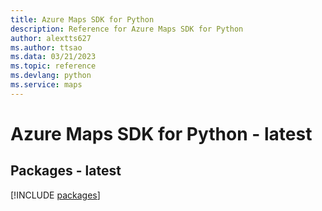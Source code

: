 ```yaml
---
title: Azure Maps SDK for Python
description: Reference for Azure Maps SDK for Python
author: alextts627
ms.author: ttsao
ms.data: 03/21/2023
ms.topic: reference
ms.devlang: python
ms.service: maps
---
```

# Azure Maps SDK for Python - latest
## Packages - latest
[!INCLUDE [packages](maps-index.md)]
